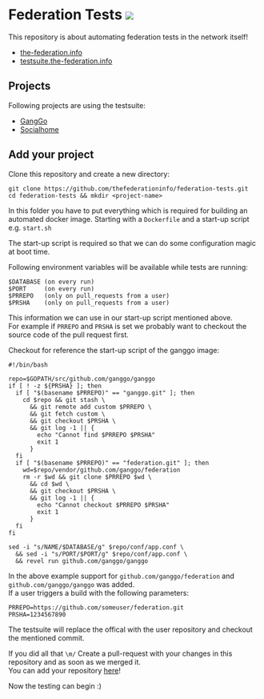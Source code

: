 # Federation Tests [![](https://travis-ci.org/thefederationinfo/federation-tests.svg?branch=master)](https://travis-ci.org/thefederationinfo/federation-tests)

This repository is about automating federation tests in the network itself!

* [the-federation.info](https://the-federation.info/)
* [testsuite.the-federation.info](https://testsuite.the-federation.info/)

## Projects

Following projects are using the testsuite:

* [GangGo](https://github.com/ganggo)
* [Socialhome](https://github.com/jaywink/socialhome)

## Add your project

Clone this repository and create a new directory:

    git clone https://github.com/thefederationinfo/federation-tests.git
    cd federation-tests && mkdir <project-name>
 
In this folder you have to put everything which is required for building an automated docker image.
Starting with a `Dockerfile` and a start-up script e.g. `start.sh`

The start-up script is required so that we can do some configuration magic at boot time.

Following environment variables will be available while tests are running:

    $DATABASE (on every run)
    $PORT     (on every run)
    $PRREPO   (only on pull_requests from a user)
    $PRSHA    (only on pull_requests from a user)

This information we can use in our start-up script mentioned above.  
For example if `PRREPO` and `PRSHA` is set we probably want to checkout the source code of the pull request first.

Checkout for reference the start-up script of the ganggo image:

```
#!/bin/bash

repo=$GOPATH/src/github.com/ganggo/ganggo
if [ ! -z ${PRSHA} ]; then
  if [ "$(basename $PRREPO)" == "ganggo.git" ]; then
    cd $repo && git stash \
      && git remote add custom $PRREPO \
      && git fetch custom \
      && git checkout $PRSHA \
      && git log -1 || {
        echo "Cannot find $PRREPO $PRSHA"
        exit 1
      }
  fi
  if [ "$(basename $PRREPO)" == "federation.git" ]; then
    wd=$repo/vendor/github.com/ganggo/federation
    rm -r $wd && git clone $PRREPO $wd \
      && cd $wd \
      && git checkout $PRSHA \
      && git log -1 || {
        echo "Cannot checkout $PRREPO $PRSHA"
        exit 1
      }
  fi
fi

sed -i "s/NAME/$DATABASE/g" $repo/conf/app.conf \
  && sed -i "s/PORT/$PORT/g" $repo/conf/app.conf \
  && revel run github.com/ganggo/ganggo
```

In the above example support for `github.com/ganggo/federation` and `github.com/ganggo/ganggo` was added.  
If a user triggers a build with the following parameters:

    PRREPO=https://github.com/someuser/federation.git
    PRSHA=1234567890

The testsuite will replace the offical with the user repository and checkout the mentioned commit.

If you did all that `\m/` Create a pull-request with your changes in this repository and as soon as we merged it.  
You can add your repository [here](https://testsuite.the-federation.info/auth)!

Now the testing can begin :)
